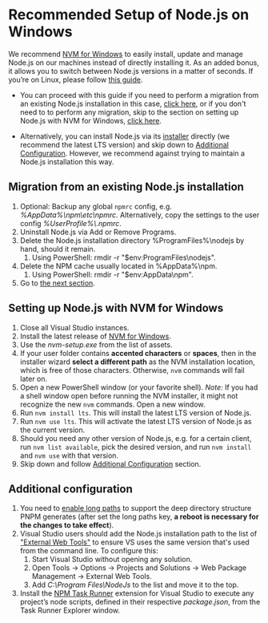 # Recommended Setup of Node.js on Windows

We recommend [NVM for Windows](https://github.com/coreybutler/nvm-windows) to easily install, update and manage Node.js on our machines instead of directly installing it. As an added bonus, it allows you to switch between Node.js versions in a matter of seconds. If you’re on Linux, please follow [this guide](SetupLinux.md).

- You can proceed with this guide if you need to perform a migration from an existing Node.js installation in this case, [click here](#migration-from-an-existing-nodejs-installation), or if you don't need to to perform any migration, skip to the section on setting up Node.js with NVM for Windows, [click here](#setting-up-nodejs-with-nvm-for-windows).

- Alternatively, you can install Node.js via its [installer](https://nodejs.org/en/download/) directly (we recommend the latest LTS version) and skip down to [Additional Configuration](#additional-configuration). However, we recommend against trying to maintain a Node.js installation this way.

## Migration from an existing Node.js installation

1. Optional: Backup any global `npmrc` config, e.g. _%AppData%\\npm\\etc\\npmrc_. Alternatively, copy the settings to the user config _%UserProfile%\\.npmrc_.
2. Uninstall Node.js via Add or Remove Programs.
3. Delete the Node.js installation directory %ProgramFiles%\\nodejs by hand, should it remain.
   1. Using PowerShell: rmdir -r "$env:ProgramFiles\\nodejs".
4. Delete the NPM cache usually located in %AppData%\\npm.
   1. Using PowerShell: rmdir -r "$env:AppData\\npm".
5. Go to [the next section](#setting-up-nodejs-with-nvm-for-windows).

## Setting up Node.js with NVM for Windows

1. Close all Visual Studio instances.
2. Install the latest release of [NVM for Windows](https://github.com/coreybutler/nvm-windows).
3. Use the _nvm-setup.exe_ from the list of assets.
4. If your user folder contains **accented characters** or **spaces**, then in the installer wizard **select a different path** as the NVM installation location, which is free of those characters. Otherwise, `nvm` commands will fail later on.
5. Open a new PowerShell window (or your favorite shell). _Note:_ If you had a shell window open before running the NVM installer, it might not recognize the new `nvm` commands. Open a new window.
6. Run `nvm install lts`. This will install the latest LTS version of Node.js.
7. Run `nvm use lts`. This will activate the latest LTS version of Node.js as the current version.
8. Should you need any other version of Node.js, e.g. for a certain client, run `nvm list available`, pick the desired version, and run `nvm install` and `nvm use` with that version.
9. Skip down and follow [Additional Configuration](#additional-configuration) section.

## Additional configuration

1. You need to [enable long paths](https://learn.microsoft.com/en-us/windows/win32/fileio/maximum-file-path-limitation?tabs=powershell#enable-long-paths-in-windows-10-version-1607-and-later) to support the deep directory structure PNPM generates (after set the long paths key, **a reboot is necessary for the changes to take effect**).
2. Visual Studio users should add the Node.js installation path to the list of ["External Web Tools"](https://devblogs.microsoft.com/dotnet/customize-external-web-tools-in-visual-studio-2015/) to ensure VS uses the same version that's used from the command line. To configure this:
   1. Start Visual Studio without opening any solution.
   2. Open Tools → Options → Projects and Solutions → Web Package Management → External Web Tools.
   3. Add _C:\\Program Files\\NodeJs_ to the list and move it to the top.
3. Install the [NPM Task Runner](https://marketplace.visualstudio.com/items?itemName=MadsKristensen.NpmTaskRunner64) extension for Visual Studio to execute any project’s node scripts, defined in their respective _package.json_, from the Task Runner Explorer window.
